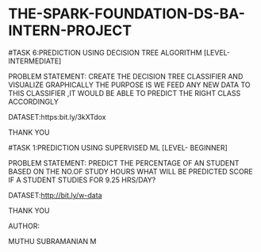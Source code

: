 # THE-SPARK-FOUNDATION-DS-BA-INTERN-PROJECT

#TASK 6:PREDICTION USING DECISION TREE ALGORITHM [LEVEL-INTERMEDIATE]


PROBLEM STATEMENT:
CREATE THE DECISION TREE CLASSIFIER AND VISUALIZE GRAPHICALLY
THE PURPOSE IS WE FEED ANY NEW DATA TO THIS CLASSIFIER ,IT WOULD BE ABLE TO PREDICT THE RIGHT CLASS ACCORDINGLY

DATASET:https:bit.ly/3kXTdox

THANK YOU 

#TASK 1:PREDICTION USING SUPERVISED ML [LEVEL- BEGINNER]

PROBLEM STATEMENT:
PREDICT THE PERCENTAGE OF AN STUDENT BASED ON THE NO.OF STUDY HOURS
WHAT WILL BE PREDICTED SCORE IF A STUDENT STUDIES FOR 9.25 HRS/DAY?

DATASET:http://bit.ly/w-data

THANK YOU

AUTHOR:

MUTHU SUBRAMANIAN M

